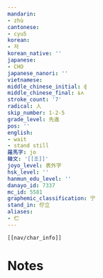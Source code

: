 ```yaml
---
mandarin:
- zhù
cantonese:
- cyu5
korean:
- 저
korean_native: ''
japanese:
- CHO
japanese_nanori: ''
vietnamese:
middle_chinese_initial: ɖ
middle_chinese_final: ɨʌ
stroke_count: '7'
radical: 人
skip_number: 1-2-5
grade_level: 先進
pos: ''
english:
- wait
- stand still
羅馬字: jo
韓文: '[[조]]'
joyo_level: 表外字
hsk_level: ''
hanmun_edu_level: ''
danayo_id: 7337
mc_id: 5581
graphemic_classification: 宁
stand_in: 佇立
aliases:
- 伫
---
```

```meta-bind-embed
[[nav/char_info]]
```

# Notes
